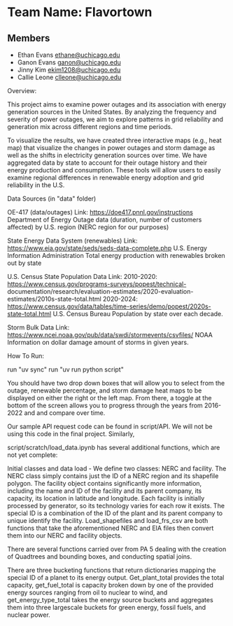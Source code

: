 # Team Name: Flavortown

## Members

- Ethan Evans ethane@uchicago.edu
- Ganon Evans ganon@uchicago.edu
- Jinny Kim ekim1208@uchicago.edu
- Callie Leone clleone@uchicago.edu

Overview:

This project aims to examine power outages and its association with energy generation sources in the United States. By analyzing the frequency and severity of power outages, we aim to explore patterns in grid reliability and generation mix across different regions and time periods. 

To visualize the results, we have created three interactive maps (e.g., heat map)
that visualize the changes in power outages and storm damage as well as the 
shifts in electricity generation sources over time. We have aggregated data by 
state to account for their outage history and their energy production and consumption. 
These tools will allow users to easily examine regional differences in renewable energy 
adoption and grid reliability in the U.S.

Data Sources (in "data" folder)

OE-417 (data/outages)
Link: https://doe417.pnnl.gov/instructions
Department of Energy
Outage data (duration, number of customers affected) by U.S. region (NERC region for our purposes)

State Energy Data System (renewables)
Link: https://www.eia.gov/state/seds/seds-data-complete.php
U.S. Energy Information Administration
Total energy production with renewables broken out by state

U.S. Census State Population Data
Link: 2010-2020: https://www.census.gov/programs-surveys/popest/technical-
documentation/research/evaluation-estimates/2020-evaluation-estimates/2010s-state-total.html
2020-2024: https://www.census.gov/data/tables/time-series/demo/popest/2020s-state-total.html
U.S. Census Bureau
Population by state over each decade.

Storm Bulk Data
Link: https://www.ncei.noaa.gov/pub/data/swdi/stormevents/csvfiles/
NOAA
Information on dollar damage amount of storms in given years. 


How To Run:

run "uv sync"
run "uv run python script"

You should have two drop down boxes that will allow you to select from the outage, renewable percentage, and storm damage heat maps
to be displayed on either the right or the left map. From there, a toggle at the bottom of the screen allows you to progress through the years from 2016-2022 and and compare over time.

Our sample API request code can be found in script/API. We will not be using this code in the final project. Similarly, 

script/scratch/load_data.ipynb has several additional functions, which are not yet complete:

Initial classes and data load - We define two classes: NERC and facility. The NERC class simply contains just the ID of a NERC region and its shapefile polygon. The facility object contains significantly more information, including the name and ID of the facility and its parent company, its capacity,  its location in latitude and longitude. Each facility is initially processed by generator, so its technology varies for each row it exists. The special ID is a combination of the ID of the plant and its parent company to unique identify the facility. Load_shapefiles and load_frs_csv are both functions that take the aforementioned NERC and EIA files then convert them into our NERC and facility objects.

There are several functions carried over from PA 5 dealing with the creation of Quadtrees and bounding boxes, and conducting spatial joins.

There are three bucketing functions that return dictionaries mapping the special ID of a planet to its energy output. Get_plant_total provides the total capacity, get_fuel_total is capacity broken down by one of the provided energy sources ranging from oil to nuclear to wind, and get_energy_type_total takes the energy source buckets and aggregates them into three largescale buckets for green energy, fossil fuels, and nuclear power. 







